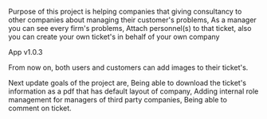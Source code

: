 Purpose of this project is helping companies that giving consultancy to other companies about managing their customer's problems, As a manager you can see every firm's problems, Attach personnel(s) to that ticket, also you can create your own ticket's in behalf of your own company

App v1.0.3

From now on, both users and customers can add images to their ticket's.

Next update goals of the project are, Being able to download the ticket's information as a pdf that has default layout of company, Adding internal role management for managers of third party companies, Being able to comment on ticket.
